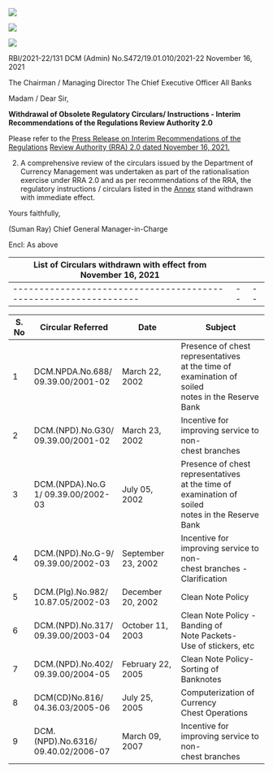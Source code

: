 ![](_page_0_Picture_0.jpeg)

![](_page_0_Picture_1.jpeg)

![](_page_0_Picture_3.jpeg)

RBI/2021-22/131 DCM (Admin) No.S472/19.01.010/2021-22 November 16, 2021

The Chairman / Managing Director The Chief Executive Officer All Banks

Madam / Dear Sir,

**Withdrawal of Obsolete Regulatory Circulars/ Instructions - Interim Recommendations of the Regulations Review Authority 2.0**

Please refer to the [Press Release on Interim Recommendations of the Regulations](https://www.rbi.org.in/Scripts/BS_PressReleaseDisplay.aspx?prid=52567)  [Review Authority \(RRA\) 2.0 dated November 16, 2021.](https://www.rbi.org.in/Scripts/BS_PressReleaseDisplay.aspx?prid=52567)

2. A comprehensive review of the circulars issued by the Department of Currency Management was undertaken as part of the rationalisation exercise under RRA 2.0 and as per recommendations of the RRA, the regulatory instructions / circulars listed in the [Annex](#page-1-0) stand withdrawn with immediate effect.

Yours faithfully,

(Suman Ray) Chief General Manager-in-Charge

Encl: As above

| List of Circulars withdrawn with effect from November 16, 2021 |  |  |
|----------------------------------------------------------------|--|--|
|----------------------------------------------------------------|--|--|

<span id="page-1-0"></span>

| S. No | Circular Referred                      | Date               | Subject                                                                                                |
|-------|----------------------------------------|--------------------|--------------------------------------------------------------------------------------------------------|
| 1     | DCM.NPDA.No.688/<br>09.39.00/2001-02   | March 22, 2002     | Presence of chest representatives<br>at the time of examination of soiled<br>notes in the Reserve Bank |
| 2     | DCM.(NPD).No.G30/<br>09.39.00/2001-02  | March 23, 2002     | Incentive for improving service to<br>non-<br>chest branches                                           |
| 3     | DCM.(NPDA).No.G<br>1/ 09.39.00/2002-03 | July 05, 2002      | Presence of chest representatives<br>at the time of examination of soiled<br>notes in the Reserve Bank |
| 4     | DCM.(NPD).No.G-9/<br>09.39.00/2002-03  | September 23, 2002 | Incentive for improving service to<br>non-<br>chest branches -<br>Clarification                        |
| 5     | DCM.(Plg).No.982/<br>10.87.05/2002-03  | December 20, 2002  | Clean Note Policy                                                                                      |
| 6     | DCM.(NPD).No.317/<br>09.39.00/2003-04  | October 11, 2003   | Clean Note Policy -<br>Banding of<br>Note Packets-<br>Use of stickers, etc                             |
| 7     | DCM.(NPD).No.402/<br>09.39.00/2004-05  | February 22, 2005  | Clean Note Policy-<br>Sorting of<br>Banknotes                                                          |
| 8     | DCM(CD)No.816/<br>04.36.03/2005-06     | July 25, 2005      | Computerization of Currency<br>Chest Operations                                                        |
| 9     | DCM.(NPD).No.6316/<br>09.40.02/2006-07 | March 09, 2007     | Incentive for improving service to<br>non-<br>chest branches                                           |